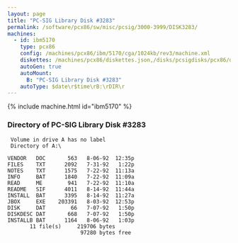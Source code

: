 ```yaml
---
layout: page
title: "PC-SIG Library Disk #3283"
permalink: /software/pcx86/sw/misc/pcsig/3000-3999/DISK3283/
machines:
  - id: ibm5170
    type: pcx86
    config: /machines/pcx86/ibm/5170/cga/1024kb/rev3/machine.xml
    diskettes: /machines/pcx86/diskettes.json,/disks/pcsigdisks/pcx86/diskettes.json
    autoGen: true
    autoMount:
      B: "PC-SIG Library Disk #3283"
    autoType: $date\r$time\rB:\rDIR\r
---
```


{% include machine.html id="ibm5170" %}

### Directory of PC-SIG Library Disk #3283

     Volume in drive A has no label
     Directory of A:\

    VENDOR   DOC       563   8-06-92  12:35p
    FILES    TXT      2092   7-31-92   1:22p
    NOTES    TXT      1575   7-22-92  11:13a
    INFO     BAT      1840   7-22-92  11:09a
    READ     ME        941   7-22-92  11:10a
    README   SIF      4011   8-14-92  11:44a
    INSTALL  BAT      3395   8-14-92  11:27a
    JBOX     EXE    203391   8-03-92  12:53p
    DISK     DAT        66   7-07-92   1:50p
    DISKDESC DAT       668   7-07-92   1:50p
    INSTALLB BAT      1164   8-06-92   1:03p
           11 file(s)     219706 bytes
                           97280 bytes free
